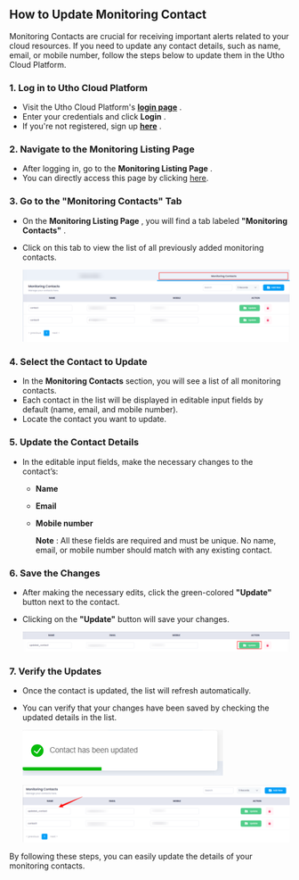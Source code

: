 ## **How to Update Monitoring Contact**

Monitoring Contacts are crucial for receiving important alerts related to your cloud resources. If you need to update any contact details, such as name, email, or mobile number, follow the steps below to update them in the Utho Cloud Platform.

### **1. Log in to Utho Cloud Platform**

* Visit the Utho Cloud Platform's  **[login page](https://console.utho.com/login)** .
* Enter your credentials and click  **Login** .
* If you're not registered, sign up  **[here](https://console.utho.com/signup)** .

### **2. Navigate to the Monitoring Listing Page**

* After logging in, go to the  **Monitoring Listing Page** .
* You can directly access this page by clicking [here](https://console.utho.com/monitoring "Monitoring Listing Page").

### **3. Go to the "Monitoring Contacts" Tab**

* On the  **Monitoring Listing Page** , you will find a tab labeled  **"Monitoring Contacts"** .
* Click on this tab to view the list of all previously added monitoring contacts.

  ![1744028174506](image/index/1744028174506.png)

### **4. Select the Contact to Update**

* In the **Monitoring Contacts** section, you will see a list of all monitoring contacts.
* Each contact in the list will be displayed in editable input fields by default (name, email, and mobile number).
* Locate the contact you want to update.

### **5. Update the Contact Details**

* In the editable input fields, make the necessary changes to the contact’s:
  * **Name**
  * **Email**
  * **Mobile number**

    **Note** : All these fields are required and must be unique. No name, email, or mobile number should match with any existing contact.

### **6. Save the Changes**

* After making the necessary edits, click the green-colored **"Update"** button next to the contact.
* Clicking on the **"Update"** button will save your changes.

  ![1744028226182](image/index/1744028226182.png)

### **7. Verify the Updates**

* Once the contact is updated, the list will refresh automatically.
* You can verify that your changes have been saved by checking the updated details in the list.

  ![1744028243906](image/index/1744028243906.png)

  ![1744028274609](image/index/1744028274609.png)

By following these steps, you can easily update the details of your monitoring contacts.
